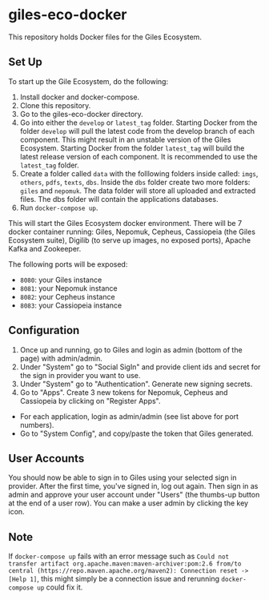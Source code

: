 # giles-eco-docker

This repository holds Docker files for the Giles Ecosystem.

## Set Up
To start up the Gile Ecosystem, do the following:

1. Install docker and docker-compose.
1. Clone this repository.
1. Go to the giles-eco-docker directory.
1. Go into either the `develop` or `latest_tag` folder. Starting Docker from the folder `develop` will pull the latest code from the develop branch of each component. This might result in an unstable version of the Giles Ecosystem. Starting Docker from the folder `latest_tag` will build the latest release version of each component. It is recommended to use the `latest_tag` folder.
1. Create a folder called `data` with the folllowing folders inside called: `imgs`, `others`, `pdfs`, `texts`, `dbs`. Inside the `dbs` folder create two more folders: `giles` and `nepomuk`. The data folder will store all uploaded and extracted files. The dbs folder will contain the applications databases.
1. Run `docker-compose up`.

This will start the Giles Ecosystem docker environment. There will be 7 docker container running: Giles, Nepomuk, Cepheus, Cassiopeia (the Giles Ecosystem suite), Digilib (to serve up images, no exposed ports), Apache Kafka and Zookeeper.

The following ports will be exposed:
* `8080`: your Giles instance
* `8081`: your Nepomuk instance
* `8082`: your Cepheus instance
* `8083`: your Cassiopeia instance

## Configuration
1. Once up and running, go to Giles and login as admin (bottom of the page) with admin/admin.
1. Under "System" go to "Social SigIn" and provide client ids and secret for the sign in provider you want to use.
1. Under "System" go to "Authentication". Generate new signing secrets.
1. Go to "Apps". Create 3 new tokens for Nepomuk, Cepheus and Cassiopeia by clicking on "Register Apps".
  * For each application, login as admin/admin (see list above for port numbers).
  * Go to "System Config", and copy/paste the token that Giles generated.

## User Accounts

You should now be able to sign in to Giles using your selected sign in provider. After the first time, you've signed in, log out again. Then sign in as admin and approve your user account under "Users" (the thumbs-up button at the end of a user row). You can make a user admin by clicking the key icon.

## Note
If `docker-compose up` fails with an error message such as `Could not transfer artifact org.apache.maven:maven-archiver:pom:2.6 from/to central (https://repo.maven.apache.org/maven2): Connection reset -> [Help 1]`, this might simply be a connection issue and rerunning `docker-compose up` could fix it.
